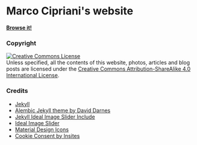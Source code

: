 # Marco Cipriani's website
**[Browse it!](https://marcocipriani01.github.io/)**

### Copyright
<a rel="license" href="http://creativecommons.org/licenses/by-sa/4.0/"><img alt="Creative Commons License" style="border-width:0" src="https://i.creativecommons.org/l/by-sa/4.0/88x31.png" /></a><br />Unless specified, all the contents of this website, photos, articles and blog posts are licensed under the <a rel="license" href="http://creativecommons.org/licenses/by-sa/4.0/">Creative Commons Attribution-ShareAlike 4.0 International License</a>.

### Credits
- [Jekyll](https://jekyllrb.com/)
- [Alembic Jekyll theme by David Darnes](https://darn.es/)
- [Jekyll Ideal Image Slider Include](https://github.com/jekylltools/jekyll-ideal-image-slider-include)
- [Ideal Image Slider](https://github.com/Codeinwp/Ideal-Image-Slider-JS)
- [Material Design Icons](https://material.io/tools/icons/?style=baseline)
- [Cookie Consent by Insites](https://cookieconsent.insites.com/)
